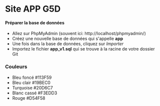 # Site APP G5D #

#### Préparer la base de données

  - Allez sur PhpMyAdmin (souvent ici: http://localhost/phpmyadmin/)
  - Créez une nouvelle base de données qui s'appelle **app**
  - Une fois dans la base de données, cliquez sur *Importer*
  - Importez le fichier **app_v1.sql** qui se trouve à la racine de votre dossier Git

### Couleurs

  - Bleu foncé #113F59
  - Bleu clair #19BEC0
  - Turquoise #20D6C7
  - Blanc cassé #F3EDD3
  - Rouge #D54F58